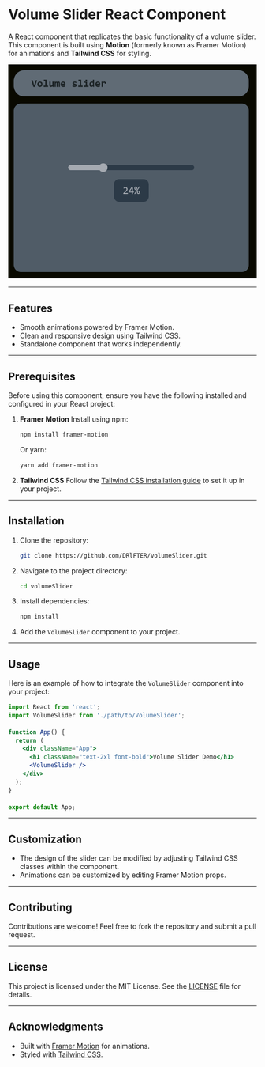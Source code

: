 # Volume Slider React Component

A React component that replicates the basic functionality of a volume slider. This component is built using **Motion** (formerly known as Framer Motion) for animations and **Tailwind CSS** for styling.

![App Screenshot](./volumeSlider.png)


---

## Features
- Smooth animations powered by Framer Motion.
- Clean and responsive design using Tailwind CSS.
- Standalone component that works independently.

---

## Prerequisites
Before using this component, ensure you have the following installed and configured in your React project:

1. **Framer Motion**
   Install using npm:
   ```bash
   npm install framer-motion
   ```

   Or yarn:
   ```bash
   yarn add framer-motion
   ```

2. **Tailwind CSS**
   Follow the [Tailwind CSS installation guide](https://tailwindcss.com/docs/installation) to set it up in your project.

---

## Installation

1. Clone the repository:
   ```bash
   git clone https://github.com/DRlFTER/volumeSlider.git
   ```

2. Navigate to the project directory:
   ```bash
   cd volumeSlider
   ```

3. Install dependencies:
   ```bash
   npm install
   ```

4. Add the `VolumeSlider` component to your project.

---

## Usage

Here is an example of how to integrate the `VolumeSlider` component into your project:

```jsx
import React from 'react';
import VolumeSlider from './path/to/VolumeSlider';

function App() {
  return (
    <div className="App">
      <h1 className="text-2xl font-bold">Volume Slider Demo</h1>
      <VolumeSlider />
    </div>
  );
}

export default App;
```

---

## Customization
- The design of the slider can be modified by adjusting Tailwind CSS classes within the component.
- Animations can be customized by editing Framer Motion props.

---

## Contributing
Contributions are welcome! Feel free to fork the repository and submit a pull request.

---

## License
This project is licensed under the MIT License. See the [LICENSE](LICENSE) file for details.

---

## Acknowledgments
- Built with [Framer Motion](https://www.framer.com/motion/) for animations.
- Styled with [Tailwind CSS](https://tailwindcss.com/).

